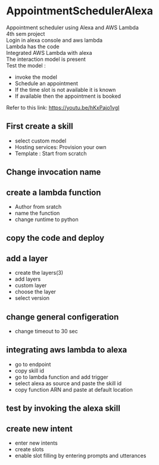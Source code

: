 # AppointmentSchedulerAlexa
Appointment scheduler using Alexa and AWS Lambda
<br>
4th sem project
<br>
Login in alexa console and aws lambda
<br>
Lambda has the code 
<br>
Integrated AWS Lambda with alexa
<br>
The interaction model is present 
<br>
Test the model :
- invoke the model
- Schedule an appointment
- If the time slot is not available it is known
- If available then the appointment is booked


Refer to this link:
https://youtu.be/hKxPajo1vgI

## First create a skill
- select custom model
- Hosting services: Provision your own
- Template : Start from scratch

## Change invocation name

## create a lambda function
- Author from sratch
- name the function
- change runtime to python

## copy the code and deploy

## add a layer
- create the layers(3)
- add layers
- custom layer
- choose the layer
- select version

## change general configeration 
- change timeout to 30 sec

## integrating aws lambda to alexa
- go to endpoint
- copy skill id
- go to lambda function and add trigger
- select alexa as source and paste the skill id
- copy function ARN and paste at default location

## test by invoking the alexa skill

## create new intent
- enter new intents
- create slots
- enable slot filling by entering prompts and utterances 


